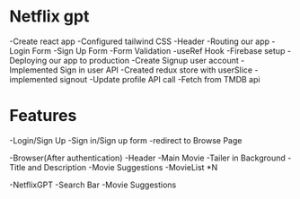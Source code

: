 
# Netflix gpt

-Create react app
-Configured tailwind CSS
-Header
-Routing our app
-Login Form
-Sign Up Form
-Form Validation
-useRef Hook
-Firebase setup
-Deploying our app to production
-Create Signup user account
-Implemented Sign in user API
-Created  redux store with userSlice
-implemented signout
-Update profile API call
-Fetch from TMDB api

# Features

-Login/Sign Up
    -Sign in/Sign up form
    -redirect to Browse Page

-Browser(After authentication)
    -Header
    -Main Movie
        -Tailer in Background
        -Title and Description
        -Movie Suggestions
            -MovieList *N

-NetflixGPT
    -Search Bar
    -Movie Suggestions
 